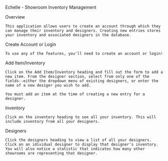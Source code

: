 Echelle - Showroom Inventory Management

Overview

    This application allows users to create an account through which they can manage their inventory and designers. Creating new entries stores your inventory and associated designers in the database.

Create Account or Login

    To use any of the features, you'll need to create an account or login!

Add Item/Inventory

    Click on the Add Item/Inventory heading and fill out the form to add a new item. From the designer section, select from only one of the fields--either the dropdown menu of existing designers, or enter the name of a new desiger you wish to add.

    You must add an item at the time of creating a new entry for a designer.

Inventory

    Click on the inventory heading to see all your inventory. This will include inventory from all your designers.

Designers

    Click the designers heading to view a list of all your designers. Click on an idividual designer to display that designer's inventory. You will also notice a statistic that indicates how many other showrooms are representing that designer.
